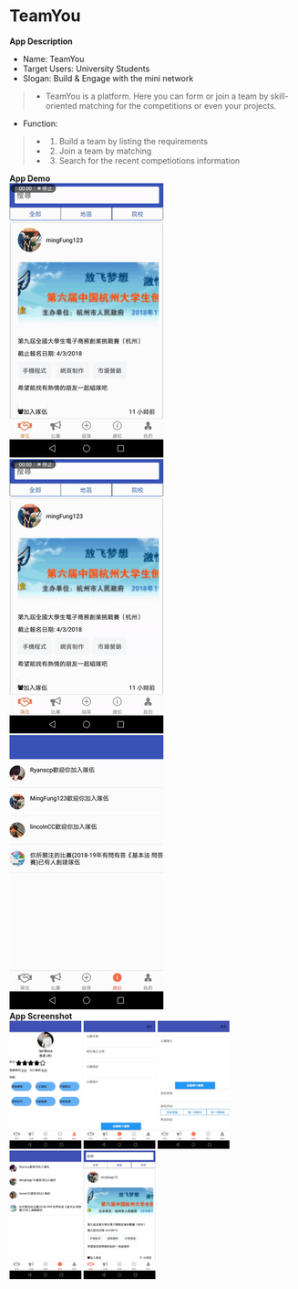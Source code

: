 # TeamYou


 **App Description**
  * Name: TeamYou
  * Target Users: University Students
  * Slogan: Build & Engage with the mini network
  > * TeamYou is a platform. Here you can form or join a team by skill-oriented matching for the competitions or even your projects.
  * Function:
   > * 1. Build a team by listing the requirements 
   > * 2. Join a team by matching 
   > * 3. Search for the recent competiotions information
   
  **App Demo**</br>
  ![image](https://github.com/Lam129/TeamYou/blob/master/app_screenshot/Join.gif)
  ![image](https://github.com/Lam129/TeamYou/blob/master/app_screenshot/differentPage.gif)
  ![image](https://github.com/Lam129/TeamYou/blob/master/app_screenshot/notifiaction.gif)
  </br>
  **App Screenshot**</br>
  <img src="https://github.com/Lam129/TeamYou/blob/master/app_screenshot/我的頁面.jpeg" width="25%" height="25%">
  <img src="https://github.com/Lam129/TeamYou/blob/master/app_screenshot/組隊頁面.jpeg" width="25%" height="25%">
  <img src="https://github.com/Lam129/TeamYou/blob/master/app_screenshot/組隊頁面2.jpeg" width="25%" height="25%">
  <img src="https://github.com/Lam129/TeamYou/blob/master/app_screenshot/通知頁面.jpeg" width="25%" height="25%">
  <img src="https://github.com/Lam129/TeamYou/blob/master/app_screenshot/隊伍頁面.jpeg" width="25%" height="25%">
  
